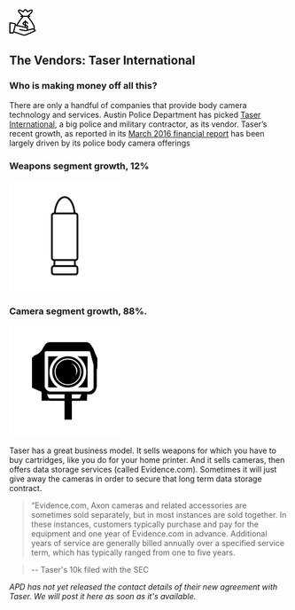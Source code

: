 <img class="svg" src="images/icons/money-bag.svg"/>

## The Vendors: Taser International

### Who is making money off all this?

There are only a handful of companies that provide body camera technology and services. Austin Police Department has picked [Taser International](https://www.taser.com/), a big police and military contractor, as its vendor. Taser’s recent growth, as reported in its [March 2016 financial report](http://www.sec.gov/Archives/edgar/data/1069183/000106918316000148/a10ktasr123115.htm) has been largely driven by its police body camera offerings

### Weapons segment growth, 12%
<img class="svg" src="images/icons/bullet.svg"/>

### Camera segment growth, 88%.
<img class="svg" src="images/icons/camera.svg"/>

Taser has a great business model. It sells weapons for which you have to buy cartridges, like you do for your home printer. And it sells cameras, then offers data storage services (called Evidence.com). Sometimes it will just give away the cameras in order to secure that long term data storage contract.

> “Evidence.com, Axon cameras and related accessories are sometimes sold separately, but in most instances are sold together. In these instances, customers typically purchase and pay for the equipment and one year of Evidence.com in advance. Additional years of service are generally billed annually over a specified service term, which has typically ranged from one to five years.

> -- Taser's 10k filed with the SEC

_APD has not yet released the contact details of their new agreement with Taser. We will post it here as soon as it's available._
